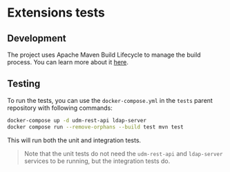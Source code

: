 # Extensions tests

## Development

The project uses Apache Maven Build Lifecycle to manage the build process. You
can learn more about it [here](https://maven.apache.org/guides/introduction/introduction-to-the-lifecycle.html).

## Testing

To run the tests, you can use the `docker-compose.yml` in the `tests` parent
repository with following commands:

```bash
docker-compose up -d udm-rest-api ldap-server
docker compose run --remove-orphans --build test mvn test
```

This will run both the unit and integration tests.

> Note that the unit tests do not need the `udm-rest-api` and `ldap-server` services to be running,
> but the integration tests do.
